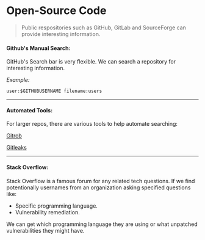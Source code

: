 # Open-Source Code

> Public respositories such as GitHub, GitLab and SourceForge can provide interesting information.

#### Github's Manual Search:

GitHub's Search bar is very flexible. We can search a repository for interesting information.

*Example:*
```
user:$GITHUBUSERNAME filename:users
```

_____

#### Automated Tools:

For larger repos, there are various tools to help automate searching:

[Gitrob](https://github.com/michenriksen/gitrob)

[Gitleaks](https://github.com/zricethezav/gitleaks)

_____

#### Stack Overflow:

Stack Overflow is a famous forum for any related tech questions. If we find potentionally usernames from an organization asking specified questions like:

* Specific programming language.
* Vulnerability remediation.

We can get which programming language they are using or what unpatched vulnerabilities they might have.
